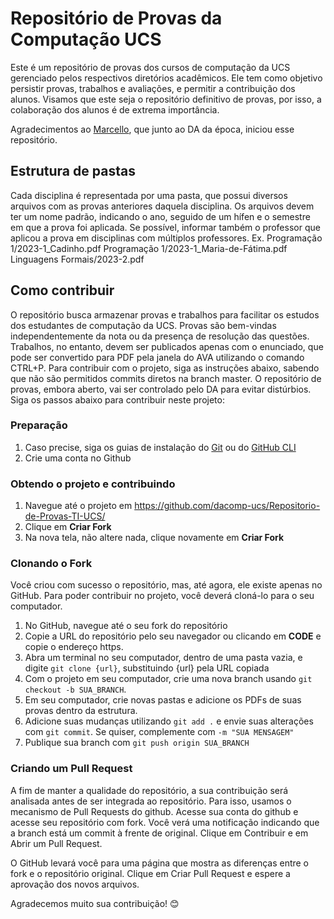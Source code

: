 # Repositório de Provas da Computação UCS

Este é um repositório de provas dos cursos de computação da UCS gerenciado pelos respectivos diretórios acadêmicos. Ele tem como objetivo persistir provas, trabalhos e avaliações, e permitir a contribuição dos alunos. Visamos que este seja o repositório definitivo de provas, por isso, a colaboração dos alunos é de extrema importância.

Agradecimentos ao [Marcello](https://github.com/Marcellofabrizio), que junto ao DA da época, iniciou esse repositório.

## Estrutura de pastas
Cada disciplina é representada por uma pasta, que possui diversos arquivos com as provas anteriores daquela disciplina. Os arquivos devem ter um nome padrão, indicando o ano, seguido de um hífen e o semestre em que a prova foi aplicada. Se possível, informar também o professor que aplicou a prova em disciplinas com múltiplos professores. 
Ex.
Programação 1/2023-1_Cadinho.pdf
Programação 1/2023-1_Maria-de-Fátima.pdf
Linguagens Formais/2023-2.pdf

## Como contribuir
O repositório busca armazenar provas e trabalhos para facilitar os estudos dos estudantes de computação da UCS. Provas são bem-vindas independentemente da nota ou da presença de resolução das questões. Trabalhos, no entanto, devem ser publicados apenas com o enunciado, que pode ser convertido para PDF pela janela do AVA utilizando o comando CTRL+P. Para contribuir com o projeto, siga as instruções abaixo, sabendo que não são permitidos commits diretos na branch master. O repositório de provas, embora aberto, vai ser controlado pelo DA para evitar distúrbios. Siga os passos abaixo para contribuir neste projeto:

### Preparação
1. Caso precise, siga os guias de instalação do [Git](https://docs.github.com/pt/get-started/quickstart/set-up-git#setting-up-git) ou do [GitHub CLI](https://cli.github.com/manual/installation)
2. Crie uma conta no Github

### Obtendo o projeto e contribuindo
1. Navegue até o projeto em https://github.com/dacomp-ucs/Repositorio-de-Provas-TI-UCS/
2. Clique em **Criar Fork**
3. Na nova tela, não altere nada, clique novamente em **Criar Fork**

### Clonando o Fork
Você criou com sucesso o repositório, mas, até agora, ele existe apenas no GitHub. Para poder contribuir no projeto, você deverá cloná-lo para o seu computador.

1. No GitHub, navegue até o seu fork do repositório
2. Copie a URL do repositório pelo seu navegador ou clicando em **CODE** e copie o endereço https.
3. Abra um terminal no seu computador, dentro de uma pasta vazia, e digite `git clone {url}`, substituindo {url} pela URL copiada
4. Com o projeto em seu computador, crie uma nova branch usando `git checkout -b SUA_BRANCH`. 
5. Em seu computador, crie novas pastas e adicione os PDFs de suas provas dentro da estrutura.
6. Adicione suas mudanças utilizando `git add .` e envie suas alterações com `git commit`. Se quiser, complemente com `-m "SUA MENSAGEM"`
7. Publique sua branch com `git push origin SUA_BRANCH`

### Criando um Pull Request
A fim de manter a qualidade do repositório, a sua contribuição será analisada antes de ser integrada ao repositório. Para isso, usamos o mecanismo de Pull Requests do github. Acesse sua conta do github e acesse seu repositório com fork. Você verá uma notificação indicando que a branch está um commit à frente de original. Clique em Contribuir e em Abrir um Pull Request.

O GitHub levará você para uma página que mostra as diferenças entre o fork e o repositório original. Clique em Criar Pull Request e espere a aprovação dos novos arquivos.

Agradecemos muito sua contribuição! 😊
